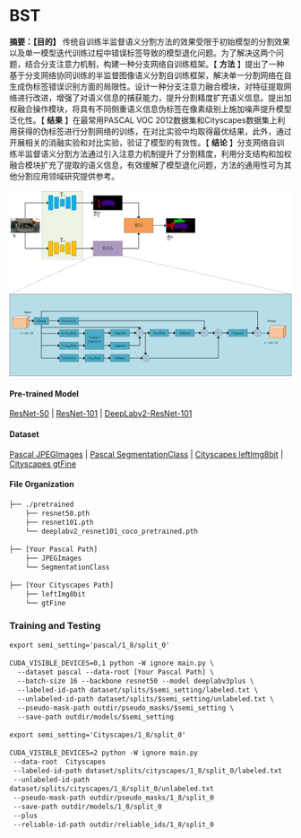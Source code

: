 # BST
**摘要：【目的】** 传统自训练半监督语义分割方法的效果受限于初始模型的分割效果以及单一模型迭代训练过程中错误标签导致的模型退化问题。为了解决这两个问题，结合分支注意力机制，构建一种分支网络自训练框架。【 **方法** 】提出了一种基于分支网络协同训练的半监督图像语义分割自训练框架，解决单一分割网络在自生成伪标签错误识别方面的局限性。设计一种分支注意力融合模块，对特征提取网络进行改进，增强了对语义信息的捕获能力，提升分割精度扩充语义信息。提出加权融合操作模块，将具有不同侧重语义信息伪标签在像素级别上施加噪声提升模型泛化性。【 **结果** 】在最常用PASCAL VOC 2012数据集和Cityscapes数据集上利用获得的伪标签进行分割网络的训练，在对比实验中均取得最优结果，此外，通过开展相关的消融实验和对比实验，验证了模型的有效性。【 **结论** 】分支网络自训练半监督语义分割方法通过引入注意力机制提升了分割精度，利用分支结构和加权融合模块扩充了提取的语义信息，有效缓解了模型退化问题，方法的通用性可为其他分割应用领域研究提供参考。

![1718362989330](image/README/1718362989330.png)

#### Pre-trained Model

[ResNet-50](https://download.pytorch.org/models/resnet50-0676ba61.pth) | [ResNet-101](https://download.pytorch.org/models/resnet101-63fe2227.pth) | [DeepLabv2-ResNet-101](https://drive.google.com/file/d/14be0R1544P5hBmpmtr8q5KeRAvGunc6i/view?usp=sharing)

#### Dataset

[Pascal JPEGImages](http://host.robots.ox.ac.uk/pascal/VOC/voc2012/VOCtrainval_11-May-2012.tar) | [Pascal SegmentationClass](https://drive.google.com/file/d/1ikrDlsai5QSf2GiSUR3f8PZUzyTubcuF/view?usp=sharing) | [Cityscapes leftImg8bit](https://www.cityscapes-dataset.com/file-handling/?packageID=3) | [Cityscapes gtFine](https://drive.google.com/file/d/1E_27g9tuHm6baBqcA7jct_jqcGA89QPm/view?usp=sharing)

#### File Organization

```
├── ./pretrained
    ├── resnet50.pth
    ├── resnet101.pth
    └── deeplabv2_resnet101_coco_pretrained.pth
  
├── [Your Pascal Path]
    ├── JPEGImages
    └── SegmentationClass
  
├── [Your Cityscapes Path]
    ├── leftImg8bit
    └── gtFine
```

### Training and Testing

```
export semi_setting='pascal/1_8/split_0'

CUDA_VISIBLE_DEVICES=0,1 python -W ignore main.py \
  --dataset pascal --data-root [Your Pascal Path] \
  --batch-size 16 --backbone resnet50 --model deeplabv3plus \
  --labeled-id-path dataset/splits/$semi_setting/labeled.txt \
  --unlabeled-id-path dataset/splits/$semi_setting/unlabeled.txt \
  --pseudo-mask-path outdir/pseudo_masks/$semi_setting \
  --save-path outdir/models/$semi_setting

export semi_setting='Cityscapes/1_8/split_0'

CUDA_VISIBLE_DEVICES=2 python -W ignore main.py
 --data-root  Cityscapes
 --labeled-id-path dataset/splits/cityscapes/1_8/split_0/labeled.txt 
 --unlabeled-id-path dataset/splits/cityscapes/1_8/split_0/unlabeled.txt 
 --pseudo-mask-path outdir/pseudo_masks/1_8/split_0 
 --save-path outdir/models/1_8/split_0 
 --plus 
 --reliable-id-path outdir/reliable_ids/1_8/split_0
